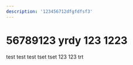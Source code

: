 ```yaml
---
description: '123456712dfgfdfsf3'
---
```


# 56789123 yrdy 123 1223

test test test tset tset 123 123 trt

